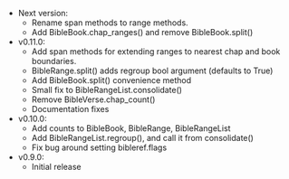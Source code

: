 - Next version:
  - Rename span methods to range methods.
  - Add BibleBook.chap_ranges() and remove BibleBook.split()
- v0.11.0:
  - Add span methods for extending ranges to nearest chap and book boundaries.
  - BibleRange.split() adds regroup bool argument (defaults to True)
  - Add BibleBook.split() convenience method
  - Small fix to BibleRangeList.consolidate()
  - Remove BibleVerse.chap_count()
  - Documentation fixes
- v0.10.0:
  - Add counts to BibleBook, BibleRange, BibleRangeList
  - Add BibleRangeList.regroup(), and call it from consolidate()
  - Fix bug around setting bibleref.flags  
- v0.9.0:
  - Initial release